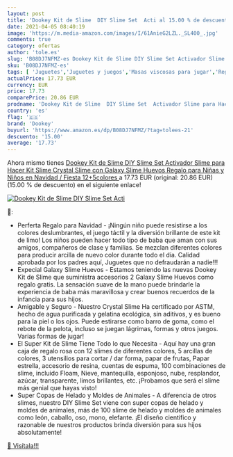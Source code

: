 ```yaml
---
layout: post
title: 'Dookey Kit de Slime  DIY Slime Set  Acti al 15.00 % de descuento'
date: 2021-04-05 08:40:19
image: 'https://m.media-amazon.com/images/I/61AnieG2LZL._SL400_.jpg'
comments: true
category: ofertas
author: 'tole.es'
slug: 'B08DJ7NFMZ-es Dookey Kit de Slime DIY Slime Set Activador Slime para...'
sku: 'B08DJ7NFMZ-es'
tags: [ 'Juguetes','Juguetes y juegos','Masas viscosas para jugar','Regalos originales y de broma','dookey','navidad', ]
actualPrice: 17.73 EUR
currency: EUR
price: 17.73
comparePrice: 20.86 EUR
prodname: 'Dookey Kit de Slime  DIY Slime Set  Activador Slime para Hacer Kit Slime  Crystal Slime con Galaxy Slime Huevos  Regalo para Niñas y Niños en Navidad / Fiesta  12+5colores '
country: 'es'
flag: '🇪🇸'
brand: 'Dookey'
buyurl: 'https://www.amazon.es/dp/B08DJ7NFMZ/?tag=tolees-21'
descuento: '15.00'
average: '17.73'
---
```


Ahora mismo tienes [Dookey Kit de Slime  DIY Slime Set  Activador Slime para Hacer Kit Slime  Crystal Slime con Galaxy Slime Huevos  Regalo para Niñas y Niños en Navidad / Fiesta  12+5colores ](https://www.amazon.es/dp/B08DJ7NFMZ/?tag=tolees-21) a 17.73 EUR (original: 20.86 EUR) (15.00 %  de descuento) en el siguiente enlace!

[![Dookey Kit de Slime  DIY Slime Set  Acti](https://m.media-amazon.com/images/I/61AnieG2LZL._SL400_.jpg)](https://www.amazon.es/dp/B08DJ7NFMZ/?tag=tolees-21)

🔎:

- Perferta Regalo para Navidad - ¡Ningún niño puede resistirse a los colores deslumbrantes, el juego táctil y la diversión brillante de este kit de limo! Los niños pueden hacer todo tipo de baba que aman con sus amigos, compañeros de clase y familias. Se mezclan diferentes colores para producir arcilla de nuevo color durante todo el día. Calidad aprobada por los padres aquí, Juguetes que no defraudarán a nadie!!!
- Expecial Galaxy Slime Huevos - Estamos teniendo las nuevas Dookey Kit de Slime que suministra accesorios 2 Galaxy Slime Huevos como regalo gratis. La sensación suave de la mano puede brindarle la experiencia de baba más maravillosa y crear buenos recuerdos de la infancia para sus hijos.
- Amigable y Seguro - Nuestro Crystal Slime Ha certificado por ASTM, hecho de agua purificada y gelatina ecológica, sin aditivos, y es bueno para la piel o los ojos. Puede estirarse como barro de goma, como el rebote de la pelota, incluso se juegan lágrimas, formas y otros juegos. Varias formas de jugar!
- El Super Kit de Slime Tiene Todo lo que Necesita - Aquí hay una gran caja de regalo rosa con 12 slimes de diferentes colores, 5 arcillas de colores, 3 utensilios para cortar / dar forma, papar de frutas, Papar estrella, accesorio de resina, cuentas de espuma, 100 combinaciones de slime, incluido Floam, Nieve, mantequilla, esponjoso, nube, resplandor, azúcar, transparente, limos brillantes, etc. ¡Probamos que será el slime más genial que hayas visto!
- Super Copas de Helado y Moldes de Animales - A diferencia de otros slimes, nuestro DIY Slime Set viene con super copas de helado y moldes de animales, más de 100 slime de helado y moldes de animales como león, caballo, oso, mono, elefante. ¡El diseño científico y razonable de nuestros productos brinda diversión para sus hijos absolutamente!

[🛒 Visítala!!!](https://www.amazon.es/dp/B08DJ7NFMZ/?tag=tolees-21)
